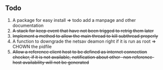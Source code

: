 ## Todo
  1. A package for easy install => todo add a manpage and other documentation
  2. ~~A stack for keep event that have not been trigged to retrig them later~~
  3. ~~Implement a method to allow the main thread to kill subthread properly~~
  4. A function to downgrade the netsav deamon right if it is run as root => CHOWN the pidfile
  5. ~~Allow a reference client host to be defined as internet connection checker, if it is not available, notification about other -non reference- host availability will not be generated~~
